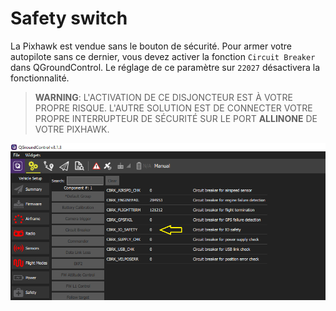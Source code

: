 # Safety switch

La Pixhawk est vendue sans le bouton de sécurité. Pour armer votre autopilote sans ce dernier, vous devez activer la fonction `Circuit Breaker` dans QGroundControl. Le réglage de ce paramètre sur `22027` désactivera la fonctionnalité.

> **WARNING**: L'ACTIVATION DE CE DISJONCTEUR EST À VOTRE PROPRE RISQUE. L'AUTRE SOLUTION EST DE CONNECTER VOTRE PROPRE INTERRUPTEUR DE SÉCURITÉ SUR LE PORT **ALLINONE** DE VOTRE PIXHAWK.

![safety switch](../../images/arm_switch.png)
